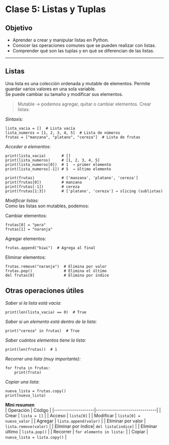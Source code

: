 # Clase 5: Listas y Tuplas

## Objetivo

- Aprender a crear y manipular listas en Python.
- Conocer las operaciones comunes que se pueden realizar con listas.
- Comprender qué son las tuplas y en qué se diferencian de las listas.

---

## Listas

Una lista es una colección ordenada y mutable de elementos. Permite guardar varios valores en una sola variable.  
Se puede cambiar su tamaño y modificar sus elementos.   
> Mutable → podemos agregar, quitar o cambiar elementos. 
Crear listas:

*Sintaxis:*  
```
lista_vacia = []  # Lista vacía
lista_numeros = [1, 2, 3, 4, 5]  # Lista de números
frutas = ["manzana", "platano", "cereza"]  # Lista de frutas    
``` 

*Acceder a elementos:*  
```
print(lista_vacia)       # []
print(lista_numeros)     # [1, 2, 3, 4, 5]
print(lista_numeros[0])  # 1  → primer elemento
print(lista_numeros[-1]) # 5  → último elemento

print(frutas)            # ['manzana', 'platano', 'cereza']
print(frutas[0])         # manzana
print(frutas[-1])        # cereza
print(frutas[1:3])       # ['platano', 'cereza'] → slicing (sublistas)
```

*Modificar listas:*  
Como las listas son mutables, podemos:

Cambiar elementos:  
```
frutas[0] = "pera"
frutas[1] = "naranja"
```

Agregar elementos:  
```
frutas.append("kiwi")  # Agrega al final
```

Eliminar elementos:   
```
frutas.remove("naranja")  # Elimina por valor
frutas.pop()              # Elimina el último
del frutas[0]             # Elimina por índice
```

## Otras operaciones útiles

*Saber si la lista está vacía:*  
```
print(len(lista_vacia) == 0)  # True
```

*Saber si un elemento está dentro de la lista:*  
```
print("cereza" in frutas)  # True
```

*Saber cuántos elementos tiene la lista:*  
```
print(len(frutas))  # 1
```

*Recorrer una lista (muy importante):*  
```
for fruta in frutas:
    print(fruta)
```

*Copiar una lista:*  
```
nueva_lista = frutas.copy()
print(nueva_lista)
```

**Mini resumen**  
| Operación         | Código                        |
|--------------------|------------------------------|
| Crear              | `lista = []`                 |
| Acceso             | `lista[0]`                   |
| Modificar          | `lista[0] = nuevo_valor`     |
| Agregar            | `lista.append(valor)`        |
| Eliminar por valor | `lista.remove(valor)`        |
| Eliminar por índice| `del lista[indice]`          |
| Eliminar último    | `lista.pop()`                |
| Recorrer           | `for elemento in lista:`     |
| Copiar             | `nueva_lista = lista.copy()` |

